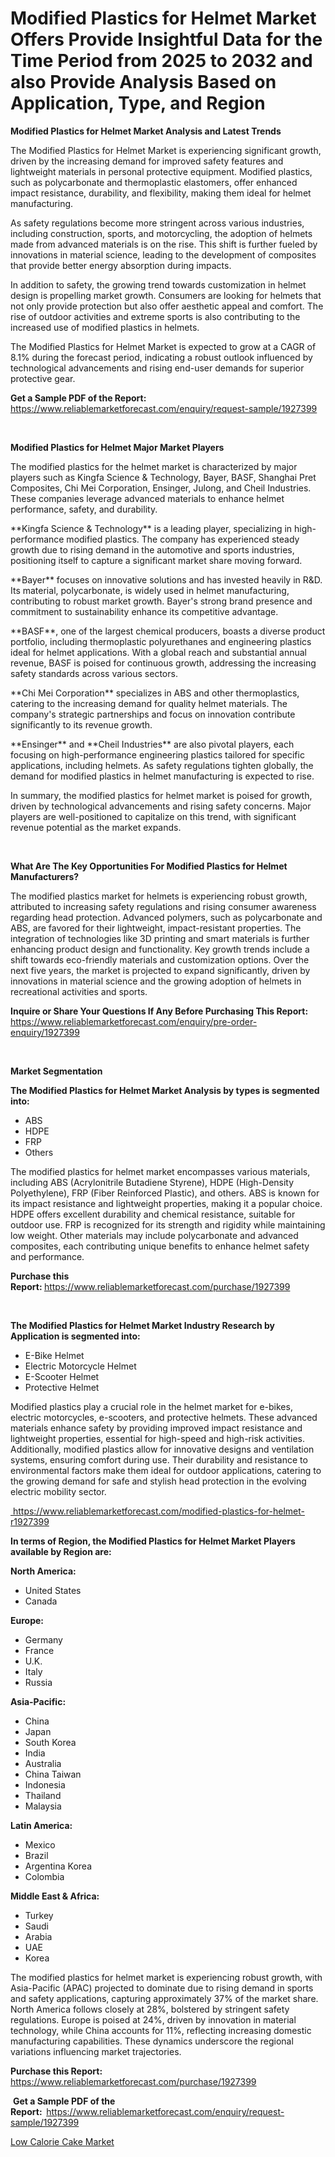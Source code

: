 <p><h1>Modified Plastics for Helmet Market Offers Provide Insightful Data for the Time Period from 2025 to 2032 and also Provide Analysis Based on Application, Type, and Region</h1></p><p><strong>Modified Plastics for Helmet Market Analysis and Latest Trends</strong></p>
<p><p>The Modified Plastics for Helmet Market is experiencing significant growth, driven by the increasing demand for improved safety features and lightweight materials in personal protective equipment. Modified plastics, such as polycarbonate and thermoplastic elastomers, offer enhanced impact resistance, durability, and flexibility, making them ideal for helmet manufacturing. </p><p>As safety regulations become more stringent across various industries, including construction, sports, and motorcycling, the adoption of helmets made from advanced materials is on the rise. This shift is further fueled by innovations in material science, leading to the development of composites that provide better energy absorption during impacts.</p><p>In addition to safety, the growing trend towards customization in helmet design is propelling market growth. Consumers are looking for helmets that not only provide protection but also offer aesthetic appeal and comfort. The rise of outdoor activities and extreme sports is also contributing to the increased use of modified plastics in helmets.</p><p>The Modified Plastics for Helmet Market is expected to grow at a CAGR of 8.1% during the forecast period, indicating a robust outlook influenced by technological advancements and rising end-user demands for superior protective gear.</p></p>
<p><strong>Get a Sample PDF of the Report:&nbsp;</strong> <a href="https://www.reliablemarketforecast.com/enquiry/request-sample/1927399?utm_campaign=2015&utm_medium=2&utm_source=Github&utm_content=ia&utm_term=15012025&utm_id=modified-plastics-for-helmet">https://www.reliablemarketforecast.com/enquiry/request-sample/1927399</a></p>
<p>&nbsp;</p>
<p><strong>Modified Plastics for Helmet Major Market Players</strong></p>
<p><p>The modified plastics for the helmet market is characterized by major players such as Kingfa Science & Technology, Bayer, BASF, Shanghai Pret Composites, Chi Mei Corporation, Ensinger, Julong, and Cheil Industries. These companies leverage advanced materials to enhance helmet performance, safety, and durability.</p><p>**Kingfa Science & Technology** is a leading player, specializing in high-performance modified plastics. The company has experienced steady growth due to rising demand in the automotive and sports industries, positioning itself to capture a significant market share moving forward.</p><p>**Bayer** focuses on innovative solutions and has invested heavily in R&D. Its material, polycarbonate, is widely used in helmet manufacturing, contributing to robust market growth. Bayer's strong brand presence and commitment to sustainability enhance its competitive advantage.</p><p>**BASF**, one of the largest chemical producers, boasts a diverse product portfolio, including thermoplastic polyurethanes and engineering plastics ideal for helmet applications. With a global reach and substantial annual revenue, BASF is poised for continuous growth, addressing the increasing safety standards across various sectors.</p><p>**Chi Mei Corporation** specializes in ABS and other thermoplastics, catering to the increasing demand for quality helmet materials. The company's strategic partnerships and focus on innovation contribute significantly to its revenue growth.</p><p>**Ensinger** and **Cheil Industries** are also pivotal players, each focusing on high-performance engineering plastics tailored for specific applications, including helmets. As safety regulations tighten globally, the demand for modified plastics in helmet manufacturing is expected to rise.</p><p>In summary, the modified plastics for helmet market is poised for growth, driven by technological advancements and rising safety concerns. Major players are well-positioned to capitalize on this trend, with significant revenue potential as the market expands.</p></p>
<p>&nbsp;</p>
<p><strong>What Are The Key Opportunities For Modified Plastics for Helmet Manufacturers?</strong></p>
<p><p>The modified plastics market for helmets is experiencing robust growth, attributed to increasing safety regulations and rising consumer awareness regarding head protection. Advanced polymers, such as polycarbonate and ABS, are favored for their lightweight, impact-resistant properties. The integration of technologies like 3D printing and smart materials is further enhancing product design and functionality. Key growth trends include a shift towards eco-friendly materials and customization options. Over the next five years, the market is projected to expand significantly, driven by innovations in material science and the growing adoption of helmets in recreational activities and sports.</p></p>
<p><strong>Inquire or Share Your Questions If Any Before Purchasing This Report:</strong> <a href="https://www.reliablemarketforecast.com/enquiry/pre-order-enquiry/1927399?utm_campaign=2015&utm_medium=2&utm_source=Github&utm_content=ia&utm_term=15012025&utm_id=modified-plastics-for-helmet">https://www.reliablemarketforecast.com/enquiry/pre-order-enquiry/1927399</a></p>
<p>&nbsp;</p>
<p><strong>Market Segmentation</strong></p>
<p><strong>The Modified Plastics for Helmet Market Analysis by types is segmented into:</strong></p>
<p><ul><li>ABS</li><li>HDPE</li><li>FRP</li><li>Others</li></ul></p>
<p><p>The modified plastics for helmet market encompasses various materials, including ABS (Acrylonitrile Butadiene Styrene), HDPE (High-Density Polyethylene), FRP (Fiber Reinforced Plastic), and others. ABS is known for its impact resistance and lightweight properties, making it a popular choice. HDPE offers excellent durability and chemical resistance, suitable for outdoor use. FRP is recognized for its strength and rigidity while maintaining low weight. Other materials may include polycarbonate and advanced composites, each contributing unique benefits to enhance helmet safety and performance.</p></p>
<p><strong>Purchase this Report:&nbsp;</strong><a href="https://www.reliablemarketforecast.com/purchase/1927399?utm_campaign=2015&utm_medium=2&utm_source=Github&utm_content=ia&utm_term=15012025&utm_id=modified-plastics-for-helmet">https://www.reliablemarketforecast.com/purchase/1927399</a></p>
<p>&nbsp;</p>
<p><strong>The Modified Plastics for Helmet Market Industry Research by Application is segmented into:</strong></p>
<p><ul><li>E-Bike Helmet</li><li>Electric Motorcycle Helmet</li><li>E-Scooter Helmet</li><li>Protective Helmet</li></ul></p>
<p><p>Modified plastics play a crucial role in the helmet market for e-bikes, electric motorcycles, e-scooters, and protective helmets. These advanced materials enhance safety by providing improved impact resistance and lightweight properties, essential for high-speed and high-risk activities. Additionally, modified plastics allow for innovative designs and ventilation systems, ensuring comfort during use. Their durability and resistance to environmental factors make them ideal for outdoor applications, catering to the growing demand for safe and stylish head protection in the evolving electric mobility sector.</p></p>
<p><a href="https://www.reliablemarketforecast.com/modified-plastics-for-helmet-r1927399?utm_campaign=2015&utm_medium=2&utm_source=Github&utm_content=ia&utm_term=15012025&utm_id=modified-plastics-for-helmet">&nbsp;https://www.reliablemarketforecast.com/modified-plastics-for-helmet-r1927399</a></p>
<p><strong>In terms of Region, the Modified Plastics for Helmet Market Players available by Region are:</strong></p>
<p>
    <p> <strong> North America: </strong>
        <ul>
            <li>United States</li>
            <li>Canada</li>
        </ul>
        </p> 
    <p> <strong> Europe: </strong>
        <ul>
            <li>Germany</li>
            <li>France</li>
            <li>U.K.</li>
            <li>Italy</li>
            <li>Russia</li>
        </ul>
        </p> 
    <p> <strong> Asia-Pacific: </strong>
        <ul>
            <li>China</li>
            <li>Japan</li>
            <li>South Korea</li>
            <li>India</li>
            <li>Australia</li>
            <li>China Taiwan</li>
            <li>Indonesia</li>
            <li>Thailand</li>
            <li>Malaysia</li>
        </ul>
        </p> 
    <p> <strong> Latin America: </strong>
        <ul>
            <li>Mexico</li>
            <li>Brazil</li>
            <li>Argentina Korea</li>
            <li>Colombia</li>
        </ul>
        </p> 
    <p> <strong> Middle East & Africa: </strong>
        <ul>
            <li>Turkey</li>
            <li>Saudi</li>
            <li>Arabia</li>
            <li>UAE</li>
            <li>Korea</li>
        </ul>
    </p>
    </p>
<p><p>The modified plastics for helmet market is experiencing robust growth, with Asia-Pacific (APAC) projected to dominate due to rising demand in sports and safety applications, capturing approximately 37% of the market share. North America follows closely at 28%, bolstered by stringent safety regulations. Europe is poised at 24%, driven by innovation in material technology, while China accounts for 11%, reflecting increasing domestic manufacturing capabilities. These dynamics underscore the regional variations influencing market trajectories.</p></p>
<p><strong>Purchase this Report: </strong><a href="https://www.reliablemarketforecast.com/purchase/1927399?utm_campaign=2015&utm_medium=2&utm_source=Github&utm_content=ia&utm_term=15012025&utm_id=modified-plastics-for-helmet">https://www.reliablemarketforecast.com/purchase/1927399</a></p>
<p>&nbsp;<strong>Get a Sample PDF of the Report:&nbsp;&nbsp;</strong><a href="https://www.reliablemarketforecast.com/enquiry/request-sample/1927399?utm_campaign=2015&utm_medium=2&utm_source=Github&utm_content=ia&utm_term=15012025&utm_id=modified-plastics-for-helmet">https://www.reliablemarketforecast.com/enquiry/request-sample/1927399</a></p>
<p><strong></strong></p>
<p><p><a href="https://github.com/santosh758595/Market-Research-Report-List-6/blob/main/low-calorie-cake-market.md?utm_campaign=2015&utm_medium=2&utm_source=Github&utm_content=ia&utm_term=15012025&utm_id=modified-plastics-for-helmet">Low Calorie Cake Market</a></p></p>
